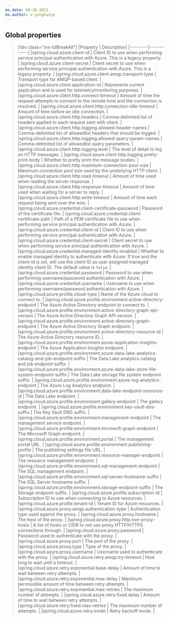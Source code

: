 ```yaml
---
ms.date: 04-26-2022
ms.author: v-yonghuiye
---
```


## Global properties

> [!div class="mx-tdBreakAll"]
> |Property | Description|
> |---------|------------|
> |spring.cloud.azure.client-id | Client ID to use when performing service principal authentication with Azure. This is a legacy property. |
> |spring.cloud.azure.client-secret | Client secret to use when performing service principal authentication with Azure. This is a legacy property. |
> |spring.cloud.azure.client.amqp.transport-type | Transport type for AMQP-based client. |
> |spring.cloud.azure.client.application-id | Represents current application and is used for telemetry/monitoring purposes. |
> |spring.cloud.azure.client.http.connect-timeout | Amount of time the request attempts to connect to the remote host and the connection is resolved. |
> |spring.cloud.azure.client.http.connection-idle-timeout | Amount of time before an idle connection. |
> |spring.cloud.azure.client.http.headers | Comma-delimited list of headers applied to each request sent with client. |
> |spring.cloud.azure.client.http.logging.allowed-header-names | Comma-delimited list of allowedlist headers that should be logged. |
> |spring.cloud.azure.client.http.logging.allowed-query-param-names | Comma-delimited list of allowedlist query parameters. |
> |spring.cloud.azure.client.http.logging.level | The level of detail to log on HTTP messages. |
> |spring.cloud.azure.client.http.logging.pretty-print-body | Whether to pretty print the message bodies. |
> |spring.cloud.azure.client.http.maximum-connection-pool-size | Maximum connection pool size used by the underlying HTTP client. |
> |spring.cloud.azure.client.http.read-timeout | Amount of time used when reading the server response. |
> |spring.cloud.azure.client.http.response-timeout | Amount of time used when waiting for a server to reply. |
> |spring.cloud.azure.client.http.write-timeout | Amount of time each request being sent over the wire. |
> |spring.cloud.azure.credential.client-certificate-password | Password of the certificate file. |
> |spring.cloud.azure.credential.client-certificate-path | Path of a PEM certificate file to use when performing service principal authentication with Azure. |
> |spring.cloud.azure.credential.client-id | Client ID to use when performing service principal authentication with Azure. |
> |spring.cloud.azure.credential.client-secret | Client secret to use when performing service principal authentication with Azure. |
> |spring.cloud.azure.credential.managed-identity-enabled | Whether to enable managed identity to authenticate with Azure. If true and the client-id is set, will use the client ID as user assigned managed identity client ID. The default value is `false`. |
> |spring.cloud.azure.credential.password | Password to use when performing username/password authentication with Azure. |
> |spring.cloud.azure.credential.username | Username to use when performing username/password authentication with Azure. |
> |spring.cloud.azure.profile.cloud-type | Name of the Azure cloud to connect to. |
> |spring.cloud.azure.profile.environment.active-directory-endpoint | The Azure Active Directory endpoint to connect to. |
> |spring.cloud.azure.profile.environment.active-directory-graph-api-version | The Azure Active Directory Graph API version. |
> |spring.cloud.azure.profile.environment.active-directory-graph-endpoint | The Azure Active Directory Graph endpoint. |
> |spring.cloud.azure.profile.environment.active-directory-resource-id | The Azure Active Directory resource ID. |
> |spring.cloud.azure.profile.environment.azure-application-insights-endpoint | The Azure Application Insights endpoint. |
> |spring.cloud.azure.profile.environment.azure-data-lake-analytics-catalog-and-job-endpoint-suffix | The Data Lake analytics catalog and job endpoint suffix. |
> |spring.cloud.azure.profile.environment.azure-data-lake-store-file-system-endpoint-suffix | The Data Lake storage file system endpoint suffix. |
> |spring.cloud.azure.profile.environment.azure-log-analytics-endpoint | The Azure Log Analytics endpoint. |
> |spring.cloud.azure.profile.environment.data-lake-endpoint-resource-id | The Data Lake endpoint. |
> |spring.cloud.azure.profile.environment.gallery-endpoint | The gallery endpoint. |
> |spring.cloud.azure.profile.environment.key-vault-dns-suffix | The Key Vault DNS suffix. |
> |spring.cloud.azure.profile.environment.management-endpoint | The management service endpoint. |
> |spring.cloud.azure.profile.environment.microsoft-graph-endpoint | The Microsoft Graph endpoint. |
> |spring.cloud.azure.profile.environment.portal | The management portal URL. |
> |spring.cloud.azure.profile.environment.publishing-profile | The publishing settings file URL. |
> |spring.cloud.azure.profile.environment.resource-manager-endpoint | The resource management endpoint. |
> |spring.cloud.azure.profile.environment.sql-management-endpoint | The SQL management endpoint. |
> |spring.cloud.azure.profile.environment.sql-server-hostname-suffix | The SQL Server hostname suffix. |
> |spring.cloud.azure.profile.environment.storage-endpoint-suffix | The Storage endpoint suffix. |
> |spring.cloud.azure.profile.subscription-id | Subscription ID to use when connecting to Azure resources. |
> |spring.cloud.azure.profile.tenant-id | Tenant ID for Azure resources. |
> |spring.cloud.azure.proxy.amqp.authentication-type | Authentication type used against the proxy. |
> |spring.cloud.azure.proxy.hostname | The host of the proxy. |
> |spring.cloud.azure.proxy.http.non-proxy-hosts | A list of hosts or CIDR to not use proxy HTTP/HTTPS connections through. |
> |spring.cloud.azure.proxy.password | Password used to authenticate with the proxy. |
> |spring.cloud.azure.proxy.port | The port of the proxy. |
> |spring.cloud.azure.proxy.type | Type of the proxy. |
> |spring.cloud.azure.proxy.username | Username used to authenticate with the proxy. |
> |spring.cloud.azure.retry.amqp.try-timeout | How long to wait until a timeout. |
> |spring.cloud.azure.retry.exponential.base-delay | Amount of time to wait between retry attempts. |
> |spring.cloud.azure.retry.exponential.max-delay | Maximum permissible amount of time between retry attempts. |
> |spring.cloud.azure.retry.exponential.max-retries | The maximum number of attempts. |
> |spring.cloud.azure.retry.fixed.delay | Amount of time to wait between retry attempts. |
> |spring.cloud.azure.retry.fixed.max-retries | The maximum number of attempts. |
> |spring.cloud.azure.retry.mode | Retry backoff mode. |

